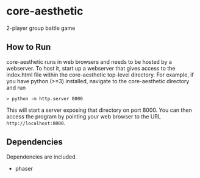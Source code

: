 core-aesthetic
==============

2-player group battle game


How to Run
----------

core-aesthetic runs in web browsers and needs to be hosted by a webserver.  To host it, start up a webserver that gives access to the index.html file within the core-aesthetic top-level directory.  For example, if you have python (>=3) installed, navigate to the core-aesthetic directory and run

```
> python -m http.server 8000
```

This will start a server exposing that directory on port 8000.  You can then access the program by pointing your web browser to the URL `http://localhost:8000`.


Dependencies
------------

Dependencies are included.

* phaser
